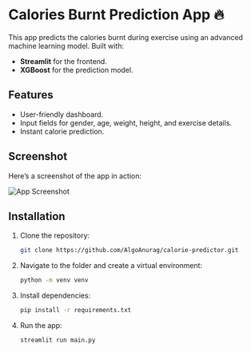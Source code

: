 # Calories Burnt Prediction App 🔥

This app predicts the calories burnt during exercise using an advanced machine learning model. Built with:
- **Streamlit** for the frontend.
- **XGBoost** for the prediction model.

## Features
- User-friendly dashboard.
- Input fields for gender, age, weight, height, and exercise details.
- Instant calorie prediction.

## Screenshot
Here’s a screenshot of the app in action:

![App Screenshot](images/screenshot.png)

## Installation
1. Clone the repository:
    ```bash
    git clone https://github.com/AlgoAnurag/calorie-predictor.git
    ```

2. Navigate to the folder and create a virtual environment:
    ```bash
    python -m venv venv
    ```

3. Install dependencies:
    ```bash
    pip install -r requirements.txt
    ```

4. Run the app:
    ```bash
    streamlit run main.py
    ```

